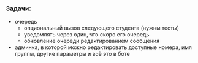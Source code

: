 ### Задачи:
- очередь
    - опциональный вызов следующего студента (нужны тесты)
    - уведомлять через один, что скоро его очередь
    - обновление очереди редактированием сообщения
- админка, в которой можно редактировать доступные номера, имя группы, другие параметры и всё это в боте
